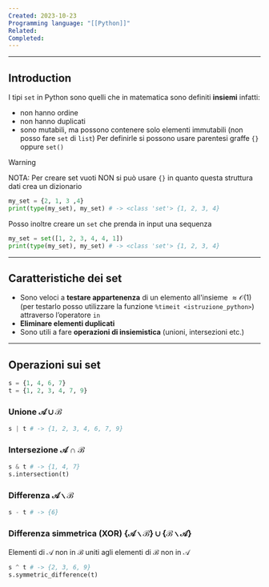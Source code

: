 ```yaml
---
Created: 2023-10-23
Programming language: "[[Python]]"
Related: 
Completed:
---
```

---
## Introduction
I tipi `set` in Python sono quelli che in matematica sono definiti **insiemi** infatti:
- non hanno ordine
- non hanno duplicati
- sono mutabili, ma possono contenere solo elementi immutabili (non posso fare `set` di `list`)
Per definirle si possono usare parentesi graffe `{}` oppure `set()`

> [!Warning]
> NOTA: Per creare set vuoti NON si può usare `{}` in quanto questa struttura dati crea un dizionario

```python
my_set = {2, 1, 3 ,4}
print(type(my_set), my_set) # -> <class 'set'> {1, 2, 3, 4}
```

Posso inoltre creare un `set` che prenda in input una sequenza

```python
my_set = set([1, 2, 3, 4, 4, 1])
print(type(my_set), my_set) # -> <class 'set'> {1, 2, 3, 4}
```

---
## Caratteristiche dei set
- Sono veloci a **testare appartenenza** di un elemento all'insieme $\approx \mathcal{O}(1)$ (per testarlo posso utilizzare la funzione `%timeit <istruzione_python>`) attraverso l’operatore `in`
- **Eliminare elementi duplicati**
- Sono utili a fare **operazioni di insiemistica** (unioni, intersezioni etc.)

---
## Operazioni sui set
```python
s = {1, 4, 6, 7}
t = {1, 2, 3, 4, 7, 9}
```
### Unione $\mathcal{A} \cup \mathcal{B}$
```python
s | t # -> {1, 2, 3, 4, 6, 7, 9}
```

### Intersezione $\mathcal{A} \cap \mathcal{B}$
```python
s & t # -> {1, 4, 7}
s.intersection(t)
```

### Differenza $\mathcal{A}~ \backslash  ~\mathcal{B}$
```python
s - t # -> {6}
```

### Differenza simmetrica (XOR) $\{\mathcal{A}~ \backslash  ~\mathcal{B}\} \cup  \{\mathcal{B}~ \backslash  ~\mathcal{A}\}$
Elementi di $\mathcal{A}$ non in $\mathcal{B}$ uniti agli elementi di $\mathcal{B}$ non in $\mathcal{A}$
```python
s ^ t # -> {2, 3, 6, 9}
s.symmetric_difference(t)
```